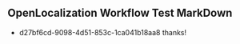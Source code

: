 ## OpenLocalization Workflow Test MarkDown
* d27bf6cd-9098-4d51-853c-1ca041b18aa8 thanks!

<!--HONumber=Sep16_HO1-->


